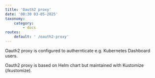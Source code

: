 ```yaml
---
title: 'Oauth2 proxy'
date: '08:30 03-05-2025'
taxonomy:
    category:
        - docs
routes:
    default: ' /oauth2-proxy'
---
```


Oauth2 proxy is configured to authernticate e.g. Kubernetes Dashboard users.

Oauth2 proxy is based on Helm chart but maintained with Kustomize (/kustomize).